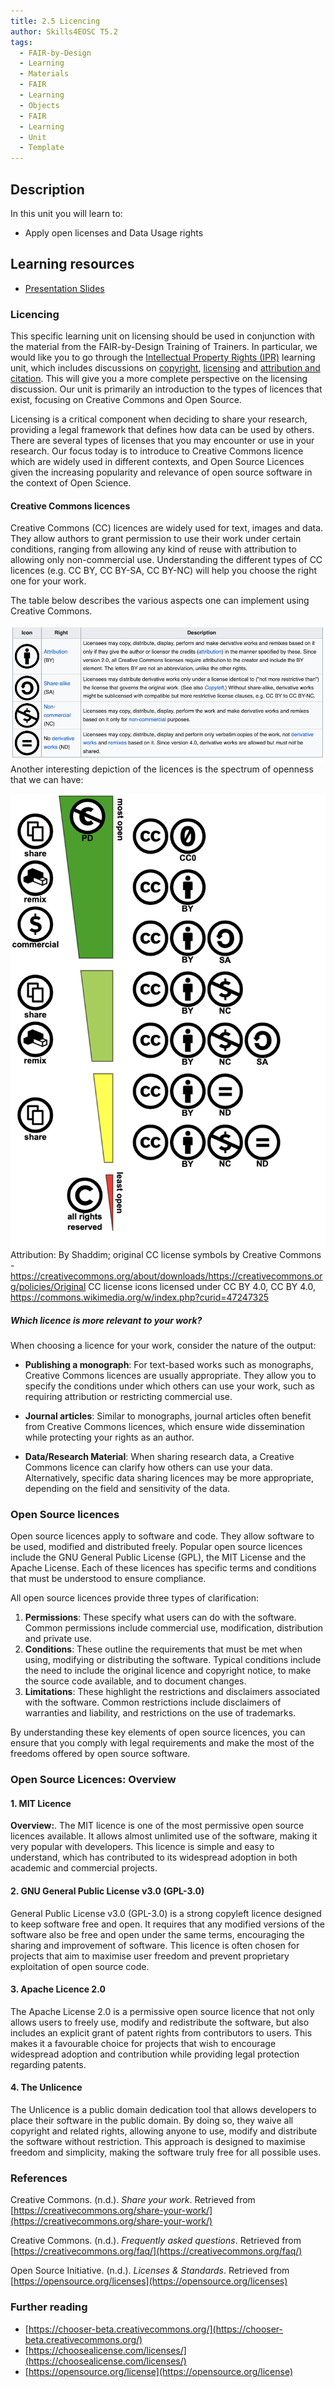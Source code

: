 ```yaml
---
title: 2.5 Licencing
author: Skills4EOSC T5.2
tags:
  - FAIR-by-Design
  - Learning
  - Materials
  - FAIR
  - Learning
  - Objects
  - FAIR
  - Learning
  - Unit
  - Template
---
```

## Description

In this unit you will learn to: 

- Apply open licenses and Data Usage rights 

## Learning resources

- <a href="https://docs.google.com/presentation/d/1EF5qLCxZqPDBjFmATv14_0toab1FAJco/edit?usp=sharing&ouid=102604071504748959042&rtpof=true&sd=true" target="_blank">Presentation Slides</a>

### Licencing

This specific learning unit on licensing should be used in conjunction with the material from the FAIR-by-Design Training of Trainers. In particular, we would like you to go through the [Intellectual Property Rights (IPR)](https://fair-by-design-methodology.github.io/FAIR-by-Design_ToT/latest/Stage%201%20%E2%80%93%20Prepare/02-Preparing%20FAIR%20Learning%20Objects/02-Preparing%20FAIR%20Learning%20Objects/#intellectual-property-rights-ipr) learning unit, which includes discussions on [copyright](https://fair-by-design-methodology.github.io/FAIR-by-Design_ToT/latest/Stage%201%20%E2%80%93%20Prepare/02-Preparing%20FAIR%20Learning%20Objects/02-Preparing%20FAIR%20Learning%20Objects/#copyright), [licensing](https://fair-by-design-methodology.github.io/FAIR-by-Design_ToT/latest/Stage%201%20%E2%80%93%20Prepare/02-Preparing%20FAIR%20Learning%20Objects/02-Preparing%20FAIR%20Learning%20Objects/#licensing) and [attribution and citation](https://fair-by-design-methodology.github.io/FAIR-by-Design_ToT/latest/Stage%201%20%E2%80%93%20Prepare/02-Preparing%20FAIR%20Learning%20Objects/02-Preparing%20FAIR%20Learning%20Objects/#attribution-and-citing). This will give you a more complete perspective on the licensing discussion. Our unit is primarily an introduction to the types of licences that exist, focusing on Creative Commons and Open Source. 

Licensing is a critical component when deciding to share your research, providing a legal framework that defines how data can be used by others. There are several types of licenses that you may encounter or use in your research. Our focus today is to introduce to Creative Commons licence which are widely used in different contexts, and Open Source Licences given the increasing popularity and relevance of open source software in the context of Open Science.

#### Creative Commons licences

Creative Commons (CC) licences are widely used for text, images and data. They allow authors to grant permission to use their work under certain conditions, ranging from allowing any kind of reuse with attribution to allowing only non-commercial use. Understanding the different types of CC licences (e.g. CC BY, CC BY-SA, CC BY-NC) will help you choose the right one for your work.

The table below describes the various aspects one can implement using Creative Commons. 

![](attachments/Licences%20CC%201.png)
Another interesting depiction of the licences is the spectrum of openness that we can have: 

![](attachments/CC%20Spectrum.png)
Attribution: By Shaddim; original CC license symbols by Creative Commons - https://creativecommons.org/about/downloads/https://creativecommons.org/policies/Original CC license icons licensed under CC BY 4.0, CC BY 4.0, https://commons.wikimedia.org/w/index.php?curid=47247325

##### Which licence is more relevant to your work?

When choosing a licence for your work, consider the nature of the output:

- **Publishing a monograph**: For text-based works such as monographs, Creative Commons licences are usually appropriate. They allow you to specify the conditions under which others can use your work, such as requiring attribution or restricting commercial use.

- **Journal articles**: Similar to monographs, journal articles often benefit from Creative Commons licences, which ensure wide dissemination while protecting your rights as an author.

- **Data/Research Material**: When sharing research data, a Creative Commons licence can clarify how others can use your data. Alternatively, specific data sharing licences may be more appropriate, depending on the field and sensitivity of the data.
### Open Source licences

Open source licences apply to software and code. They allow software to be used, modified and distributed freely. Popular open source licences include the GNU General Public License (GPL), the MIT License and the Apache License. Each of these licences has specific terms and conditions that must be understood to ensure compliance.

All open source licences provide three types of clarification:

1.	**Permissions**: These specify what users can do with the software. Common permissions include commercial use, modification, distribution and private use.
2.	**Conditions**: These outline the requirements that must be met when using, modifying or distributing the software. Typical conditions include the need to include the original licence and copyright notice, to make the source code available, and to document changes.
3.	**Limitations**: These highlight the restrictions and disclaimers associated with the software. 
Common restrictions include disclaimers of warranties and liability, and restrictions on the use of trademarks.

By understanding these key elements of open source licences, you can ensure that you comply with legal requirements and make the most of the freedoms offered by open source software.

### Open Source Licences: Overview

#### 1. MIT Licence

**Overview:**.
The MIT licence is one of the most permissive open source licences available. It allows almost unlimited use of the software, making it very popular with developers. This licence is simple and easy to understand, which has contributed to its widespread adoption in both academic and commercial projects.

#### 2. GNU General Public License v3.0 (GPL-3.0)

General Public License v3.0 (GPL-3.0) is a strong copyleft licence designed to keep software free and open. It requires that any modified versions of the software also be free and open under the same terms, encouraging the sharing and improvement of software. This licence is often chosen for projects that aim to maximise user freedom and prevent proprietary exploitation of open source code.

#### 3. Apache Licence 2.0

The Apache License 2.0 is a permissive open source licence that not only allows users to freely use, modify and redistribute the software, but also includes an explicit grant of patent rights from contributors to users. This makes it a favourable choice for projects that wish to encourage widespread adoption and contribution while providing legal protection regarding patents.

#### 4. The Unlicence

The Unlicence is a public domain dedication tool that allows developers to place their software in the public domain. By doing so, they waive all copyright and related rights, allowing anyone to use, modify and distribute the software without restriction. This approach is designed to maximise freedom and simplicity, making the software truly free for all possible uses.
### References

Creative Commons. (n.d.). *Share your work*. Retrieved from [https://creativecommons.org/share-your-work/](https://creativecommons.org/share-your-work/)

Creative Commons. (n.d.). *Frequently asked questions*. Retrieved from [https://creativecommons.org/faq/](https://creativecommons.org/faq/)

Open Source Initiative. (n.d.). *Licenses & Standards*. Retrieved from [https://opensource.org/licenses](https://opensource.org/licenses)

### Further reading

- [https://chooser-beta.creativecommons.org/](https://chooser-beta.creativecommons.org/)
- [https://choosealicense.com/licenses/](https://choosealicense.com/licenses/)
- [https://opensource.org/license](https://opensource.org/license)
    